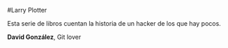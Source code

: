 #Larry Plotter

Esta serie de libros cuentan la historia de un hacker de los que hay pocos.

**David González**, Git lover
